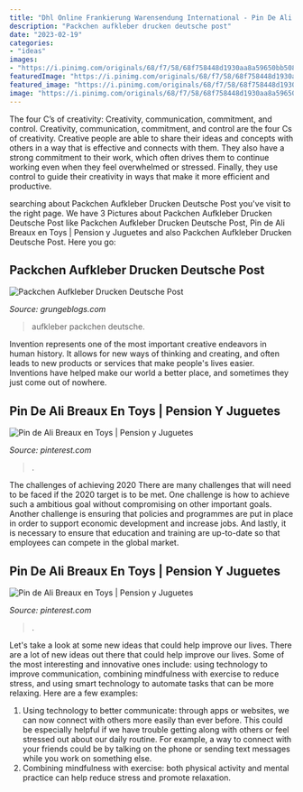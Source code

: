 ```yaml
---
title: "Dhl Online Frankierung Warensendung International - Pin De Ali Breaux En Toys"
description: "Packchen aufkleber drucken deutsche post"
date: "2023-02-19"
categories:
- "ideas"
images:
- "https://i.pinimg.com/originals/68/f7/58/68f758448d1930aa8a59650bb50863a7.jpg"
featuredImage: "https://i.pinimg.com/originals/68/f7/58/68f758448d1930aa8a59650bb50863a7.jpg"
featured_image: "https://i.pinimg.com/originals/68/f7/58/68f758448d1930aa8a59650bb50863a7.jpg"
image: "https://i.pinimg.com/originals/68/f7/58/68f758448d1930aa8a59650bb50863a7.jpg"
---
```



The four C’s of creativity: Creativity, communication, commitment, and control.
Creativity, communication, commitment, and control are the four Cs of creativity. Creative people are able to share their ideas and concepts with others in a way that is effective and connects with them. They also have a strong commitment to their work, which often drives them to continue working even when they feel overwhelmed or stressed. Finally, they use control to guide their creativity in ways that make it more efficient and productive.

	

		
searching about Packchen Aufkleber Drucken Deutsche Post you've visit to the right page. We have 3 Pictures about Packchen Aufkleber Drucken Deutsche Post like Packchen Aufkleber Drucken Deutsche Post, Pin de Ali Breaux en Toys | Pension y Juguetes and also Packchen Aufkleber Drucken Deutsche Post. Here you go:
		
    
## Packchen Aufkleber Drucken Deutsche Post

<img loading=lazy src="https://s1.manualzz.com/store/data/004334339_1-c832ff3a719110663d93c1e22544d1b6.png" onerror="this.onerror=null;this.src='https://tse3.mm.bing.net/th?id=OIP.SoejCAFQ4-QAVc98x__B2gHaKe&amp;pid=15.1';" alt="Packchen Aufkleber Drucken Deutsche Post">

_Source: grungeblogs.com_

>aufkleber packchen deutsche. 

	

Invention represents one of the most important creative endeavors in human history. It allows for new ways of thinking and creating, and often leads to new products or services that make people's lives easier. Inventions have helped make our world a better place, and sometimes they just come out of nowhere.

    
## Pin De Ali Breaux En Toys | Pension Y Juguetes

<img loading=lazy src="https://i.pinimg.com/736x/68/f7/58/68f758448d1930aa8a59650bb50863a7--barbie.jpg" onerror="this.onerror=null;this.src='https://tse1.mm.bing.net/th?id=OIP.jSFpAV1NUzv30SImENIH_gHaFi&amp;pid=15.1';" alt="Pin de Ali Breaux en Toys | Pension y Juguetes">

_Source: pinterest.com_

>. 

	

The challenges of achieving 2020
There are many challenges that will need to be faced if the 2020 target is to be met. One challenge is how to achieve such a ambitious goal without compromising on other important goals. Another challenge is ensuring that policies and programmes are put in place in order to support economic development and increase jobs. And lastly, it is necessary to ensure that education and training are up-to-date so that employees can compete in the global market.

    
## Pin De Ali Breaux En Toys | Pension Y Juguetes

<img loading=lazy src="https://i.pinimg.com/originals/68/f7/58/68f758448d1930aa8a59650bb50863a7.jpg" onerror="this.onerror=null;this.src='https://tse3.mm.bing.net/th?id=OIP.5N6utnyq1hzgK5OfZOx-TQHaFi&amp;pid=15.1';" alt="Pin de Ali Breaux en Toys | Pension y Juguetes">

_Source: pinterest.com_

>. 

	

Let's take a look at some new ideas that could help improve our lives.
There are a lot of new ideas out there that could help improve our lives. Some of the most interesting and innovative ones include: using technology to improve communication, combining mindfulness with exercise to reduce stress, and using smart technology to automate tasks that can be more relaxing. Here are a few examples: 
1. Using technology to better communicate: through apps or websites, we can now connect with others more easily than ever before. This could be especially helpful if we have trouble getting along with others or feel stressed out about our daily routine. For example, a way to connect with your friends could be by talking on the phone or sending text messages while you work on something else. 
2. Combining mindfulness with exercise: both physical activity and mental practice can help reduce stress and promote relaxation.

